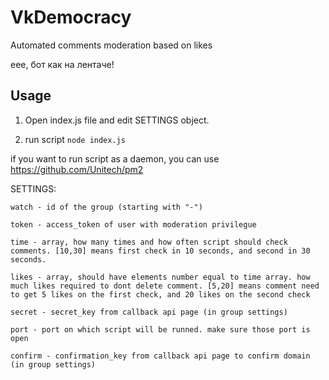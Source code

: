 # VkDemocracy
Automated comments moderation based on likes

еее, бот как на лентаче!

## Usage

1. Open index.js file and edit SETTINGS object.

2. run script `node index.js`

if you want to run script as a daemon, you can use https://github.com/Unitech/pm2

SETTINGS:
```
watch - id of the group (starting with "-")

token - access_token of user with moderation privilegue

time - array, how many times and how often script should check comments. [10,30] means first check in 10 seconds, and second in 30 seconds. 

likes - array, should have elements number equal to time array. how much likes required to dont delete comment. [5,20] means comment need to get 5 likes on the first check, and 20 likes on the second check

secret - secret_key from callback api page (in group settings)

port - port on which script will be runned. make sure those port is open

confirm - confirmation_key from callback api page to confirm domain (in group settings)
```



